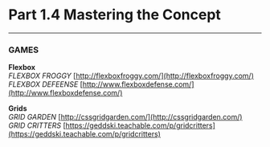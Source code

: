 # Part 1.4 Mastering the Concept

---

### GAMES

**Flexbox**  
_FLEXBOX FROGGY_   [http://flexboxfroggy.com/](http://flexboxfroggy.com/)  
_FLEXBOX DEFEENSE_ [http://www.flexboxdefense.com/](http://www.flexboxdefense.com/)

**Grids**  
_GRID GARDEN_    [http://cssgridgarden.com/](http://cssgridgarden.com/)  
_GRID CRITTERS_  [https://geddski.teachable.com/p/gridcritters](https://geddski.teachable.com/p/gridcritters)



